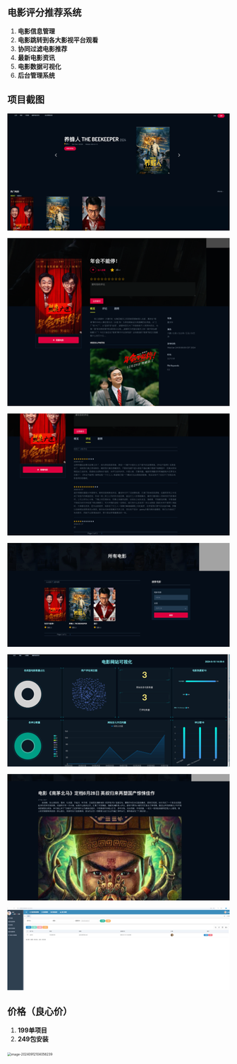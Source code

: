 ## 电影评分推荐系统

1. **电影信息管理**
2. **电影跳转到各大影视平台观看**
3. **协同过滤电影推荐**
4. **最新电影资讯**
5. **电影数据可视化**
6. **后台管理系统**

## 项目截图

![image-20240910145827898](assets/image-20240910145827898.png)

![image-20240910150027006](assets/image-20240910150027006.png)

![image-20240910150048395](assets/image-20240910150048395.png)

![image-20240910145856828](assets/image-20240910145856828.png)

![image-20240910145912224](assets/image-20240910145912224.png)

![image-20240910145932510](assets/image-20240910145932510.png)

![image-20240910145946703](assets/image-20240910145946703.png)

## 价格（良心价）

1. **199单项目**
2. **249包安装**

<img src="https://github.com/user-attachments/assets/64bc1f1b-e63f-41ab-8dcd-257a172ed7ea" alt="image-20240912104056239" style="zoom:50%;" />
